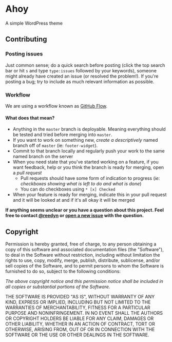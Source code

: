 Ahoy
====

A simple WordPress theme

## Contributing

### Posting issues
Just common sense; do a quick search before posting (click the top search bar or hit `s` and type `type:issues` followed by your keywords), someone might already have created an issue (or resolved the problem!). If you're posting a bug; try to include as much relevant information as possible.

### Workflow

We are using a workflow known as [GitHub Flow](http://scottchacon.com/2011/08/31/github-flow.html).

#### What does that mean?
* Anything in the `master` branch is deployable. Meaning everything should be tested and tried before merging into `master`.
* If you want to work on something new, *create a descriptively* named branch off of `master` (ie: `footer-widget`).
* Commit to that branch locally and regularly push your work to the same named branch on the server
* When you need state that you've started working on a feature, if you want feedback, help or you think the branch is ready for merging, open a *pull request*
  * Pull requests should have some form of indication to progress (*ie: checkboxes showing what is left to do and what is done*)
  * You can do checkboxes using `* [x] Checked`
* When your feature is ready for merging, indicate this in your pull request and it will be looked at and if it's all okay it will be merged

**If anything seems unclear or you have a question about this project. Feel free to contact [@reedyn](https://github.com/reedyn) or [open a new issue](https://github.com/Jonkopingspiraterna/Ahoy/issues/new) with the question.**

## Copyright

Permission is hereby granted, free of charge, to any person obtaining a copy of this software and associated documentation files (the "Software"), to deal in the Software without restriction, including without limitation the rights to use, copy, modify, merge, publish, distribute, sublicense, and/or sell copies of the Software, and to permit persons to whom the Software is furnished to do so, subject to the following conditions:

*The above copyright notice and this permission notice shall be included in all copies or substantial portions of the Software.*

THE SOFTWARE IS PROVIDED "AS IS", WITHOUT WARRANTY OF ANY KIND, EXPRESS OR IMPLIED, INCLUDING BUT NOT LIMITED TO THE WARRANTIES OF MERCHANTABILITY, FITNESS FOR A PARTICULAR PURPOSE AND NONINFRINGEMENT. IN NO EVENT SHALL THE AUTHORS OR COPYRIGHT HOLDERS BE LIABLE FOR ANY CLAIM, DAMAGES OR OTHER LIABILITY, WHETHER IN AN ACTION OF CONTRACT, TORT OR OTHERWISE, ARISING FROM, OUT OF OR IN CONNECTION WITH THE SOFTWARE OR THE USE OR OTHER DEALINGS IN THE SOFTWARE.

